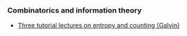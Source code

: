 ### Combinatorics and information theory
- [Three tutorial lectures on entropy and counting (Galvin)](https://arxiv.org/pdf/1406.7872.pdf)
